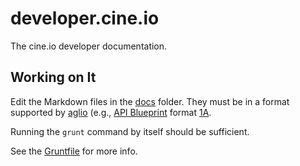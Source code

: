 # developer.cine.io

The cine.io developer documentation.

## Working on It

Edit the Markdown files in the [docs](/docs) folder. They must be in a format
supported by [aglio][aglio] (e.g., [API Blueprint][api-blueprint] format
[1A][api-blueprint-format-1a].

Running the `grunt` command by itself should be sufficient.

See the [Gruntfile](/Gruntfile.coffee) for more info.


<!-- references -->

[aglio]:https://github.com/danielgtaylor/aglio
[api-blueprint]:http://apiblueprint.org/
[api-blueprint-format-1a]:https://github.com/apiaryio/api-blueprint/blob/master/API%20Blueprint%20Specification.md
